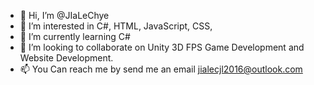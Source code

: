 - 👋 Hi, I’m @JIaLeChye
- 👀 I’m interested in C#, HTML, JavaScript, CSS, 
- 🌱 I’m currently learning C#
- 💞️ I’m looking to collaborate on Unity 3D FPS Game Development and Website Development. 
- 📫 You Can reach me by send me an email jialecjl2016@outlook.com 

<!---
JIaLeChye/JIaLeChye is a ✨ special ✨ repository because its `README.md` (this file) appears on your GitHub profile.
You can click the Preview link to take a look at your changes.
--->
